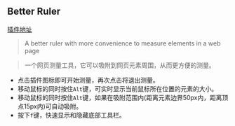 ## Better Ruler
[插件地址](https://chrome.google.com/webstore/detail/better-ruler/ilcnadaaninblgbekoaihdhoiecaflie)

> A better ruler with more convenience to measure elements in a web page

> 一个网页测量工具，它可以吸附到网页元素周围，从而更方便的测量。

- 点击插件图标即可开始测量，再次点击将退出测量。
- 移动鼠标的同时按住`Alt`键，可实时显示当前鼠标所在位置的元素的大小。
- 移动鼠标的同时按住`Alt`键，如果在吸附范围内(距离元素边界50px内，距离顶点15px内)可自动吸附。
- 按下`f`键，快速显示和隐藏底部工具栏。

